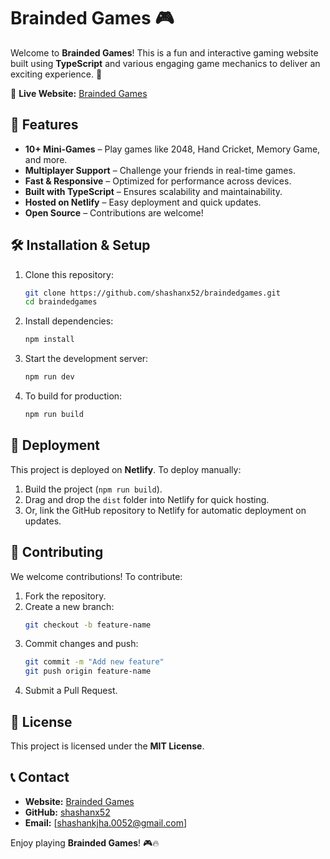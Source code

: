 # Brainded Games 🎮

Welcome to **Brainded Games**! This is a fun and interactive gaming website built using **TypeScript** and various engaging game mechanics to deliver an exciting experience. 🚀

🔗 **Live Website:** [Brainded Games](https://braindedgame.netlify.app/)

## 🌟 Features

- **10+ Mini-Games** – Play games like 2048, Hand Cricket, Memory Game, and more.
- **Multiplayer Support** – Challenge your friends in real-time games.
- **Fast & Responsive** – Optimized for performance across devices.
- **Built with TypeScript** – Ensures scalability and maintainability.
- **Hosted on Netlify** – Easy deployment and quick updates.
- **Open Source** – Contributions are welcome!

## 🛠️ Installation & Setup

1. Clone this repository:
   ```sh
   git clone https://github.com/shashanx52/braindedgames.git
   cd braindedgames
   ```
2. Install dependencies:
   ```sh
   npm install
   ```
3. Start the development server:
   ```sh
   npm run dev
   ```
4. To build for production:
   ```sh
   npm run build
   ```

## 🚀 Deployment

This project is deployed on **Netlify**. To deploy manually:

1. Build the project (`npm run build`).
2. Drag and drop the `dist` folder into Netlify for quick hosting.
3. Or, link the GitHub repository to Netlify for automatic deployment on updates.

## 🤝 Contributing

We welcome contributions! To contribute:

1. Fork the repository.
2. Create a new branch:
   ```sh
   git checkout -b feature-name
   ```
3. Commit changes and push:
   ```sh
   git commit -m "Add new feature"
   git push origin feature-name
   ```
4. Submit a Pull Request.

## 📜 License

This project is licensed under the **MIT License**.

## 📞 Contact

- **Website:** [Brainded Games](https://braindedgame.netlify.app/)
- **GitHub:** [shashanx52](https://github.com/shashanx52)
- **Email:** [[shashankjha.0052@gmail.com](mailto:shashankjha.0052@gmail.com)]

Enjoy playing **Brainded Games**! 🎮🔥

